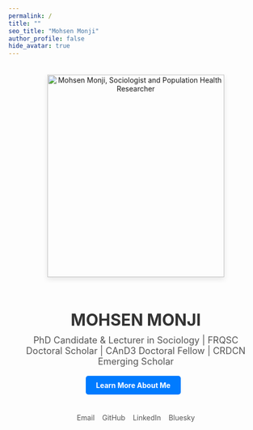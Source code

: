 ```yaml
---
permalink: /
title: ""
seo_title: "Mohsen Monji"
author_profile: false
hide_avatar: true
---
```

<div style="text-align: center; margin-top: 50px; max-width: 800px; margin: auto; padding: 20px;">
  <!-- Profile Image -->
  <div>
   <img src="images/mohsen-monji-profile.webp" alt="Mohsen Monji, Sociologist and Population Health Researcher" 
     style="width: 350px; height: 400px; object-fit: cover; border-radius: 0; box-shadow: 0px 4px 10px rgba(0, 0, 0, 0.1); margin-bottom: 20px;">
  </div>

  <!-- Name -->
  <h1 style="color: #333; font-size: 32px; margin-bottom: 10px;">MOHSEN MONJI</h1>

  <!-- Subtitle -->
  <p style="font-size: 18px; margin-top: 5px; color: #555;">
    PhD Candidate & Lecturer in Sociology | FRQSC Doctoral Scholar | CAnD3 Doctoral Fellow | CRDCN Emerging Scholar
  </p>


  <!-- Buttons -->
  <div style="margin-bottom: 20px;">
    <a href="/about-me/" style="display: inline-block; padding: 10px 20px; background-color: #007BFF; color: white; text-decoration: none; border-radius: 5px; font-weight: bold; margin-right: 10px;">Learn More About Me</a>
  </div>

  <!-- Social Media Links -->
<div style="display: flex; justify-content: center; gap: 15px; margin-bottom: 20px;">
  <div style="text-align: center;">
    <a href="mailto:mohsen.monji@concordia.ca" target="_blank" style="text-decoration: none;">
      <i class="fas fa-envelope" style="color: #D14836; font-size: 30px;"></i><br>
      <span style="font-size: 14px; color: #555;">Email</span>
    </a>
  </div>
  <div style="text-align: center;">
    <a href="https://github.com/Mohsnmonji" target="_blank" style="text-decoration: none;">
      <i class="fab fa-github" style="color: #333; font-size: 30px;"></i><br>
      <span style="font-size: 14px; color: #555;">GitHub</span>
    </a>
  </div>
  <div style="text-align: center;">
    <a href="https://www.linkedin.com/in/mohsen-monji-0a3a37269" target="_blank" style="text-decoration: none;">
      <i class="fab fa-linkedin" style="color: #0077B5; font-size: 30px;"></i><br>
      <span style="font-size: 14px; color: #555;">LinkedIn</span>
    </a>
  </div>
  <div style="text-align: center;">
    <a href="https://bsky.app/profile/mohsenmonji.bsky.social" target="_blank" style="text-decoration: none;">
      <i class="fab fa-bluesky" style="color: #1DA1F2; font-size: 30px;"></i><br>
      <span style="font-size: 14px; color: #555;">Bluesky</span>
    </a>
  </div>
</div>